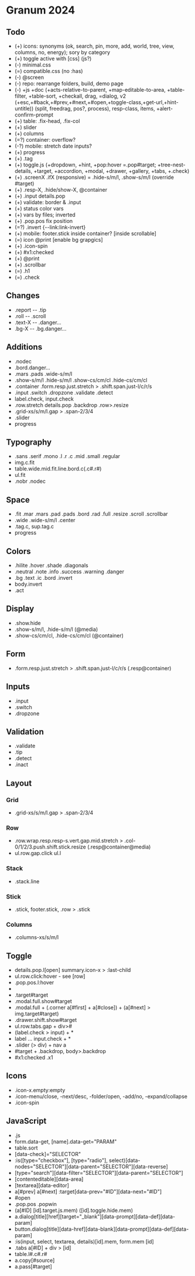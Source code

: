# Granum 2024

## Todo

- (+) icons: synonyms (ok, search, pin, more, add, world, tree, view, columns, no, energy); sory by category
- (+) toggle active with [css] (js?)
- (-) minimal.css
- (=) compatible.css (no :has)
- (-) @screen
- (-) repo: rearrange folders, build, demo page
- (-) +js +doc (+acts-relative-to-parent, +map-editable-to-area, +table-filter, +table-sort, +checkall, drag, =dialog, v2 (+esc,+#back,+#prev,+#next,+#open,+toggle-class,+get-url,+hint-untitle)) (split, freedrag, pos?, process), resp-class, items, +alert-confirm-prompt
- (+) table: .fix-head, .fix-col
- (+) slider
- (+) columns
- (=?) container: overflow?
- (-?) mobile: stretch date inputs?
- (+) progress
- (+) .tag
- (+) toggle.js (+dropdown, +hint, +pop:hover =.pop#target; +tree-nest-details, +target, +accordion, +modal, +drawer, +gallery, +tabs, +.check)
- (+) .screenX .ifX (responsive) = .hide-s/m/l, .show-s/m/l (override #target)
- (+) .resp-X, .hide/show-X, @container
- (+) .input details.pop
- (+) validate: border & .input
- (+) status color vars
- (+) vars by files; inverted
- (+) .pop.pos fix position
- (=?) .invert {--link:link-invert}
- (+) mobile: footer.stick inside container? [inside scrollable]
- (=) icon @print [enable bg grapgics]
- (+) .icon-spin
- (+) #x1:checked
- (+) @print
- (+) .scrollbar
- (=) .h1
- (=) .check

## Changes

- .report -- .tip
- .roll -- .scroll
- .text-X -- .danger...
- .bg-X -- .bg.danger...

## Additions

- .nodec
- .bord.danger...
- .mars .pads .wide-s/m/l
- .show-s/m/l .hide-s/m/l .show-cs/cm/cl .hide-cs/cm/cl
- .container .form.resp.just.stretch > .shift.span.just-l/c/r/s
- .input .switch .dropzone .validate .detect
- label.check, input.check
- .row.stretch details.pop .backdrop .row>.resize
- .grid-xs/s/m/l.gap > .span-2/3/4
- .slider
- progress

## Typography

- .sans .serif .mono .l .r .c .mid .small .regular
- img.c.fit
- table.wide.mid.fit.line.bord.c(.c#.r#)
- ul.fit
- .nobr .nodec

## Space

- .fit .mar .mars .pad .pads .bord .rad .full .resize .scroll .scrollbar
- .wide .wide-s/m/l .center
- .tag.c, sup.tag.c
- progress

## Colors

- .hilite .hover .shade .diagonals
- .neutral .note .info .success .warning .danger
- .bg .text .ic .bord .invert
- body.invert
- .act

## Display

- .show.hide
- .show-s/m/l, .hide-s/m/l (@media)
- .show-cs/cm/cl, .hide-cs/cm/cl (@container)

## Form

- .form.resp.just.stretch > .shift.span.just-l/c/r/s (.resp@container)

## Inputs

- .input
- .switch
- .dropzone

## Validation

- .validate
- .tip
- .detect
- .inact

## Layout

### Grid

- .grid-xs/s/m/l.gap > .span-2/3/4

### Row

- .row.wrap.resp.resp-s.vert.gap.mid.stretch > .col-0/1/2/3.push.shift.stick.resize (.resp@container@media)
- ul.row.gap.click ul.l

### Stack

- .stack.line

### Stick

- .stick, footer.stick, .row > .stick

### Columns

- .columns-xs/s/m/l

## Toggle

- details.pop.l[open] summary.icon-x > :last-child
- ul.row.click:hover - see [row]
- .pop.pos.l:hover
- [data-hint]:hover
- .target#target
- .modal.full.show#target
- .modal.full + (.corner a[#first] + a[#close]) + (a[#next] > img.target#target)
- .drawer.shift.show#target
- ul.row.tabs.gap + div>#
- (label.check > input) + *
- label ... input.check + *
- .slider (> div) + nav a
- #target + .backdrop, body>.backdrop
- #x1:checked .x1

## Icons

- .icon-x.empty:empty
- .icon-menu/close, -next/desc, -folder/open, -add/no, -expand/collapse
- .icon-spin

## JavaScript

- .js
- form.data-get, [name].data-get="PARAM"
- table.sort
- [data-check]="SELECTOR"
- :is([type="checkbox"], [type="radio"], select)[data-nodes="SELECTOR"][data-parent="SELECTOR"][data-reverse]
- [type="search"][data-filter="SELECTOR"][data-parent="SELECTOR"]
- [contenteditable][data-area]
- [textarea][data-editor]
- a[#prev] a[#next] :target[data-prev="#ID"][data-next="#ID"]
- #open
- .pop.pos .popwin
- (a[#ID] [id].target.js.mem) ([id].toggle.hide.mem)
- a.dialog[title][href][target="_blank"][data-prompt][data-def][data-param]
- button.dialog[title][data-href][data-blank][data-prompt][data-def][data-param]
- :is(input, select, textarea, details)[id].mem, form.mem [id]
- .tabs a[#ID] + div > [id]
- table.l#.c#.r#
- a.copy[#source]
- a.pass[#target]